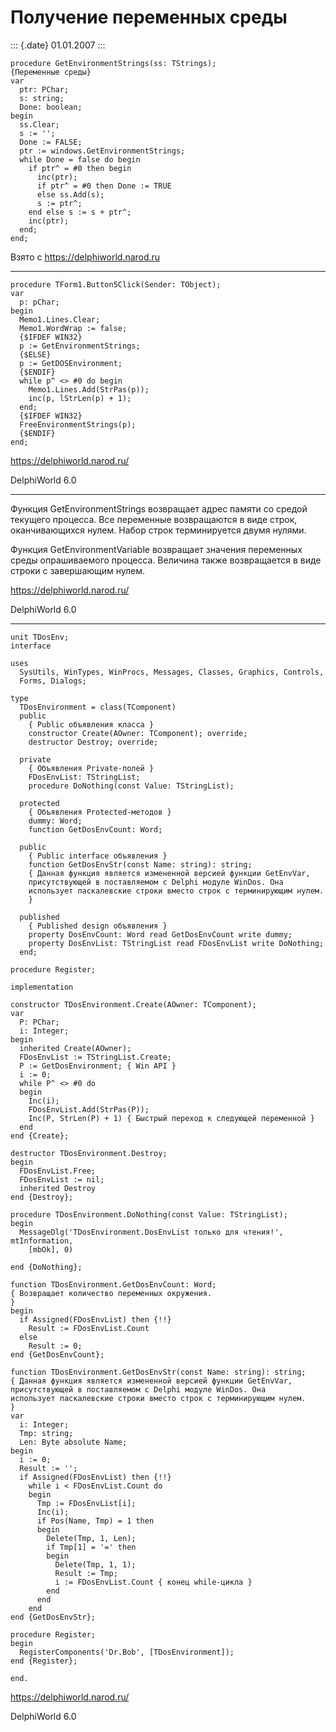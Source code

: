 Получение переменных среды
==========================

::: {.date}
01.01.2007
:::

    procedure GetEnvironmentStrings(ss: TStrings);
    {Переменные среды}
    var
      ptr: PChar;
      s: string;
      Done: boolean;
    begin
      ss.Clear;
      s := '';
      Done := FALSE;
      ptr := windows.GetEnvironmentStrings;
      while Done = false do begin
        if ptr^ = #0 then begin
          inc(ptr);
          if ptr^ = #0 then Done := TRUE
          else ss.Add(s);
          s := ptr^;
        end else s := s + ptr^;
        inc(ptr);
      end;
    end;

Взято с <https://delphiworld.narod.ru>

------------------------------------------------------------------------

    procedure TForm1.Button5Click(Sender: TObject);
    var
      p: pChar;
    begin
      Memo1.Lines.Clear;
      Memo1.WordWrap := false;
      {$IFDEF WIN32}
      p := GetEnvironmentStrings;
      {$ELSE}
      p := GetDOSEnvironment;
      {$ENDIF}
      while p^ <> #0 do begin
        Memo1.Lines.Add(StrPas(p));
        inc(p, lStrLen(p) + 1);
      end;
      {$IFDEF WIN32}
      FreeEnvironmentStrings(p);
      {$ENDIF}
    end;
     

<https://delphiworld.narod.ru/>

DelphiWorld 6.0

------------------------------------------------------------------------

Функция GetEnvironmentStrings возвращает адрес памяти со средой текущего
процесса. Все переменные возвращаются в виде строк, оканчивающихся
нулем. Набор строк терминируется двумя нулями.

Функция GetEnvironmentVariable возвращает значения переменных среды
опрашиваемого процесса. Величина также возвращается в виде строки с
завершающим нулем.

<https://delphiworld.narod.ru/>

DelphiWorld 6.0

------------------------------------------------------------------------

    unit TDosEnv;
    interface
     
    uses
      SysUtils, WinTypes, WinProcs, Messages, Classes, Graphics, Controls,
      Forms, Dialogs;
     
    type
      TDosEnvironment = class(TComponent)
      public
        { Public объявления класса }
        constructor Create(AOwner: TComponent); override;
        destructor Destroy; override;
     
      private
        { Объявления Private-полей }
        FDosEnvList: TStringList;
        procedure DoNothing(const Value: TStringList);
     
      protected
        { Объявления Protected-методов }
        dummy: Word;
        function GetDosEnvCount: Word;
     
      public
        { Public interface объявления }
        function GetDosEnvStr(const Name: string): string;
        { Данная функция является измененной версией функции GetEnvVar,
        присутствующей в поставляемом с Delphi модуле WinDos. Она
        использует паскалевские строки вместо строк с терминирующим нулем.
        }
     
      published
        { Published design объявления }
        property DosEnvCount: Word read GetDosEnvCount write dummy;
        property DosEnvList: TStringList read FDosEnvList write DoNothing;
      end;
     
    procedure Register;
     
    implementation
     
    constructor TDosEnvironment.Create(AOwner: TComponent);
    var
      P: PChar;
      i: Integer;
    begin
      inherited Create(AOwner);
      FDosEnvList := TStringList.Create;
      P := GetDosEnvironment; { Win API }
      i := 0;
      while P^ <> #0 do
      begin
        Inc(i);
        FDosEnvList.Add(StrPas(P));
        Inc(P, StrLen(P) + 1) { Быстрый переход к следующей переменной }
      end
    end {Create};
     
    destructor TDosEnvironment.Destroy;
    begin
      FDosEnvList.Free;
      FDosEnvList := nil;
      inherited Destroy
    end {Destroy};
     
    procedure TDosEnvironment.DoNothing(const Value: TStringList);
    begin
      MessageDlg('TDosEnvironment.DosEnvList только для чтения!', mtInformation,
        [mbOk], 0)
     
    end {DoNothing};
     
    function TDosEnvironment.GetDosEnvCount: Word;
    { Возвращает количество переменных окружения.
    }
    begin
      if Assigned(FDosEnvList) then {!!}
        Result := FDosEnvList.Count
      else
        Result := 0;
    end {GetDosEnvCount};
     
    function TDosEnvironment.GetDosEnvStr(const Name: string): string;
    { Данная функция является измененной версией функции GetEnvVar,
    присутствующей в поставляемом с Delphi модуле WinDos. Она
    использует паскалевские строки вместо строк с терминирующим нулем.
    }
    var
      i: Integer;
      Tmp: string;
      Len: Byte absolute Name;
    begin
      i := 0;
      Result := '';
      if Assigned(FDosEnvList) then {!!}
        while i < FDosEnvList.Count do
        begin
          Tmp := FDosEnvList[i];
          Inc(i);
          if Pos(Name, Tmp) = 1 then
          begin
            Delete(Tmp, 1, Len);
            if Tmp[1] = '=' then
            begin
              Delete(Tmp, 1, 1);
              Result := Tmp;
              i := FDosEnvList.Count { конец while-цикла }
            end
          end
        end
    end {GetDosEnvStr};
     
    procedure Register;
    begin
      RegisterComponents('Dr.Bob', [TDosEnvironment]);
    end {Register};
     
    end.

<https://delphiworld.narod.ru/>

DelphiWorld 6.0
